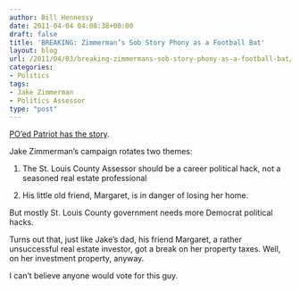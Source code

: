 ```yaml
---
author: Bill Hennessy
date: 2011-04-04 04:08:38+00:00
draft: false
title: 'BREAKING: Zimmerman’s Sob Story Phony as a Football Bat'
layout: blog
url: /2011/04/03/breaking-zimmermans-sob-story-phony-as-a-football-bat/
categories:
- Politics
tags:
- Jake Zimmerman
- Politics Assessor
type: "post"
---
```


[PO’ed Patriot has the story](https://www.poedpatriot.com/2011/04/which-home-zimmermans-poor-friend.html).

Jake Zimmerman’s campaign rotates two themes:

1. The St. Louis County Assessor should be a career political hack, not a seasoned real estate professional

2. His little old friend, Margaret, is in danger of losing her home. 

But mostly St. Louis County government needs more Democrat political hacks. 

Turns out that, just like Jake’s dad, his friend Margaret, a rather unsuccessful real estate investor, got a break on her property taxes. Well, on her investment property, anyway. 

I can’t believe anyone would vote for this guy.
